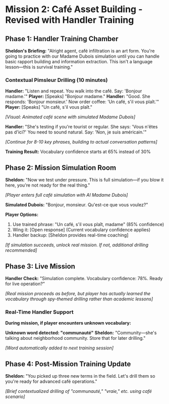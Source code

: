 # Mission 2: Café Asset Building - Revised with Handler Training

## Phase 1: Handler Training Chamber

**Sheldon's Briefing:** "Alright agent, café infiltration is an art form. You're going to practice with our Madame Dubois simulation until you can handle basic rapport building and information extraction. This isn't a language lesson—this is survival training."

### Contextual Pimsleur Drilling (10 minutes)

**Handler:** "Listen and repeat. You walk into the café. Say: 'Bonjour madame.'"
**Player:** [Speaks] "Bonjour madame."
**Handler:** "Good. She responds: 'Bonjour monsieur.' Now order coffee: 'Un café, s'il vous plaît.'"
**Player:** [Speaks] "Un café, s'il vous plaît."

*[Visual: Animated café scene with simulated Madame Dubois]*

**Handler:** "She's testing if you're tourist or regular. She says: 'Vous n'êtes pas d'ici?' You need to sound natural. Say: 'Non, je suis américain.'"

*[Continue for 8-10 key phrases, building to actual conversation patterns]*

**Training Result:** Vocabulary confidence starts at 65% instead of 30%

## Phase 2: Mission Simulation Room

**Sheldon:** "Now we test under pressure. This is full simulation—if you blow it here, you're not ready for the real thing."

*[Player enters full café simulation with AI Madame Dubois]*

**Simulated Dubois:** "Bonjour, monsieur. Qu'est-ce que vous voulez?"

**Player Options:**

1. Use trained phrase: "Un café, s'il vous plaît, madame" (85% confidence)
2. Wing it: [Open response] (Current vocabulary confidence applies)
3. Handler backup: [Sheldon provides real-time coaching]

*[If simulation succeeds, unlock real mission. If not, additional drilling recommended]*

## Phase 3: Live Mission

**Handler Check:** "Simulation complete. Vocabulary confidence: 78%. Ready for live operation?"

*[Real mission proceeds as before, but player has actually learned the vocabulary through spy-themed drilling rather than academic lessons]*

### Real-Time Handler Support

**During mission, if player encounters unknown vocabulary:**

**Unknown word detected: "communauté"**
**Sheldon:** "Community—she's talking about neighborhood community. Store that for later drilling."

*[Word automatically added to next training session]*

## Phase 4: Post-Mission Training Update

**Sheldon:** "You picked up three new terms in the field. Let's drill them so you're ready for advanced café operations."

*[Brief contextualized drilling of "communauté," "vraie," etc. using café scenario]*
